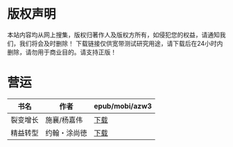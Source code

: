 # 版权声明

本站内容均从网上搜集，版权归著作人及版权方所有，如侵犯您的权益，请通知我们，我们将会及时删除！ 下载链接仅供宽带测试研究用途，请下载后在24小时内删除，请勿用于商业目的。请支持正版！

# 营运

| 书名 | 作者 | epub/mobi/azw3 |
| --- | --- | --- |
| 裂变增长 | 施襄/杨嘉伟 | [下载](https://url89.ctfile.com/f/31084289-1357000963-f8460c?p=8866) |
| 精益转型 | 约翰・涂尚徳 | [下载](https://url89.ctfile.com/f/31084289-1357051252-2f48cb?p=8866) |
